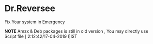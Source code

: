 # Dr.Reversee

Fix Your system in Emergency 

**NOTE** 
Amzx & Deb packages is still in old version , You may directly use 
Script file 
 [ 2:12:42/17-04-2019 I]IST